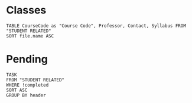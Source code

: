 # Classes
```dataview
TABLE CourseCode as "Course Code", Professor, Contact, Syllabus FROM "STUDENT RELATED"
SORT file.name ASC
```

# Pending  
```dataview  
TASK  
FROM "STUDENT RELATED"  
WHERE !completed  
SORT ASC  
GROUP BY header  
```

